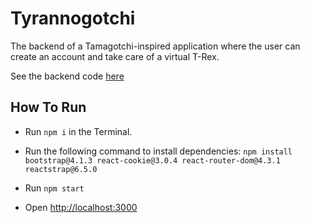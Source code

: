 # Tyrannogotchi

The backend of a Tamagotchi-inspired application where the user can create an account and take care of a virtual T-Rex.

See the backend code <a href="https://github.com/helenakolberg/tyrannogotchi_backend">here</a>

## How To Run

* Run `npm i` in the Terminal.

* Run the following command to install dependencies: `npm install bootstrap@4.1.3 react-cookie@3.0.4 react-router-dom@4.3.1 reactstrap@6.5.0`

* Run `npm start`

* Open <a href="http://localhost:3000">http://localhost:3000</a>
